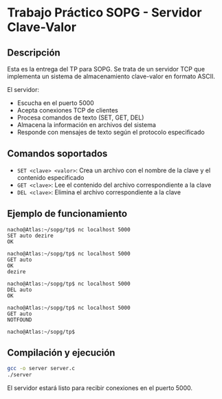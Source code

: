 # Trabajo Práctico SOPG - Servidor Clave-Valor

## Descripción

Esta es la entrega del TP para SOPG. Se trata de un servidor TCP que implementa un sistema de almacenamiento clave-valor en formato ASCII.

El servidor:
- Escucha en el puerto 5000
- Acepta conexiones TCP de clientes
- Procesa comandos de texto (SET, GET, DEL)
- Almacena la información en archivos del sistema
- Responde con mensajes de texto según el protocolo especificado

## Comandos soportados

- `SET <clave> <valor>`: Crea un archivo con el nombre de la clave y el contenido especificado
- `GET <clave>`: Lee el contenido del archivo correspondiente a la clave
- `DEL <clave>`: Elimina el archivo correspondiente a la clave

## Ejemplo de funcionamiento

```
nacho@Atlas:~/sopg/tp$ nc localhost 5000
SET auto dezire
OK

nacho@Atlas:~/sopg/tp$ nc localhost 5000
GET auto
OK
dezire

nacho@Atlas:~/sopg/tp$ nc localhost 5000
DEL auto
OK

nacho@Atlas:~/sopg/tp$ nc localhost 5000
GET auto
NOTFOUND

nacho@Atlas:~/sopg/tp$
```

## Compilación y ejecución

```bash
gcc -o server server.c
./server
```

El servidor estará listo para recibir conexiones en el puerto 5000.

